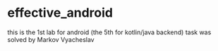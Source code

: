 # effective_android
this is the 1st lab for android (the 5th for kotlin/java backend) 
task was solved by Markov Vyacheslav

